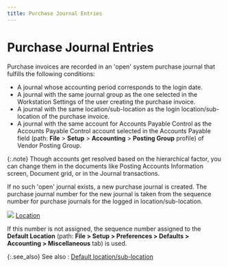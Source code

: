 ```yaml
---
title: Purchase Journal Entries
---
```


# Purchase Journal Entries


Purchase invoices are recorded in an 'open' system purchase journal  that fulfills the following conditions:

- A journal whose  accounting period corresponds to the login date.
- A journal with  the same journal group as the one selected in the Workstation Settings  of the user creating the purchase invoice.
- A journal with  the same location/sub-location as the login location/sub-location of the  purchase invoice.
- A journal with  the same account for Accounts Payable Control as the Accounts Payable  Control account selected in the Accounts Payable field (path: **File**  > **Setup** > **Accounting**  > **Posting Group** profile) of  Vendor Posting Group.



{:.note}
Though accounts get resolved based on the  hierarchical factor, you can change them in the documents like Posting  Accounts Information screen, Document grid, or in the Journal transactions.


If no such 'open' journal exists, a new purchase journal is created.  The purchase journal number for the new journal is taken from the sequence  number for purchase journals for the logged in location/sub-location.


![]({{site.pp_baseurl}}/img/lens.gif) [Location]({{site.sc_chm}}/options/locations-and-sub-locations/locations_and_departments.html)


If this number is not assigned, the sequence number assigned to the  **Default Location** (path: **File &gt; Setup &gt; Preferences &gt; Defaults 
 &gt; Accounting &gt; Miscellaneous** tab) is used.


{:.see_also}
See also
: [Default  location/sub-location]({{site.sc_chm}}/misc/default_location.html)
